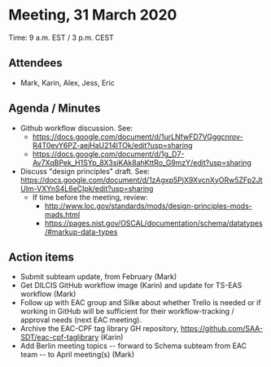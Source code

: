 # Meeting, 31 March 2020
Time: 9 a.m. EST / 3 p.m. CEST

## Attendees
- Mark, Karin, Alex, Jess, Eric

## Agenda / Minutes
- Github workflow discussion.  See:
  - https://docs.google.com/document/d/1urLNfwFD7VGggcnrov-R4T0evY6PZ-aejHaU214lTOk/edit?usp=sharing
  - https://docs.google.com/document/d/1g_D7-Av7XqBPek_H1SYp_8X3siKAk8ahKttRo_G9mzY/edit?usp=sharing
- Discuss "design principles" draft.  See: https://docs.google.com/document/d/1zAgxp5PjX9XvcnXyORw5ZFp2JtUlm-VXYnS4L6eCIpk/edit?usp=sharing
  - If time before the meeting, review:
    - http://www.loc.gov/standards/mods/design-principles-mods-mads.html
    - https://pages.nist.gov/OSCAL/documentation/schema/datatypes/#markup-data-types


## Action items
- Submit subteam update, from February (Mark)
- Get DILCIS GitHub workflow image (Karin) and update for TS-EAS workflow (Mark)
- Follow up with EAC group and Silke about whether Trello is needed or if working in GitHub will be sufficient for their workflow-tracking / approval needs (next EAC meeting).
- Archive the EAC-CPF tag library GH repository, https://github.com/SAA-SDT/eac-cpf-taglibrary (Karin)
- Add Berlin meeting topics -- forward to Schema subteam from EAC team -- to April meeting(s) (Mark)
